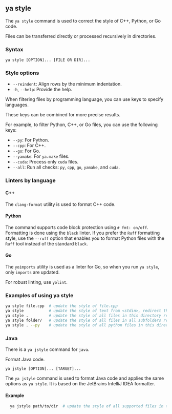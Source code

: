 ## ya style

The `ya style` command is used to correct the style of C++, Python, or Go code.

Files can be transferred directly or processed recursively in directories.

### Syntax

`ya style [OPTION]... [FILE OR DIR]...`

### Style options
* `--reindent`: Align rows by the minimum indentation.
* `-h`, `--help`: Provide the help.

When filtering files by programming language, you can use keys to specify languages.

These keys can be combined for more precise results.

For example, to filter Python, C++, or Go files, you can use the following keys:
* `--py`: For Python.
* `--cpp`: For C++.
* `--go`: For Go.
* `--yamake`: For `ya.make` files.
* `--cuda`: Process only `cuda` files.
* `--all`: Run all checks: `py`, `cpp`, `go`, `yamake`, and `cuda`.

### Linters by language

#### C++
The `clang-format` utility is used to format C++ code.

#### Python
The command supports code block protection using `# fmt: on/off`.
Formatting is done using the `black` linter.
If you prefer the `Ruff` formatting style, use the `--ruff` option that enables you to format Python files with the `Ruff` tool instead of the standard `black`.

#### Go
The `yoimports` utility is used as a linter for Go, so when you run `ya style`, only `imports` are updated.

For robust linting, use `yolint`.

### Examples of using ya style
```bash
ya style file.cpp  # update the style of file.cpp
ya style           # update the style of text from <stdin>, redirect the result to <stdout>
ya style .         # update the style of all files in this directory recursively
ya style folder/   # update the style of all files in all subfolders recursively
ya style . --py    # update the style of all python files in this directory recursively
```

### Java
There is a `ya jstyle` command for `java`.

Format Java code.

`ya jstyle [OPTION]... [TARGET]...`

The `ya jstyle` command is used to format Java code and applies the same options as `ya style`.
It is based on the JetBrains IntelliJ IDEA formatter.

#### Example
```bash
  ya jstyle path/to/dir  # update the style of all supported files in this directory
```
